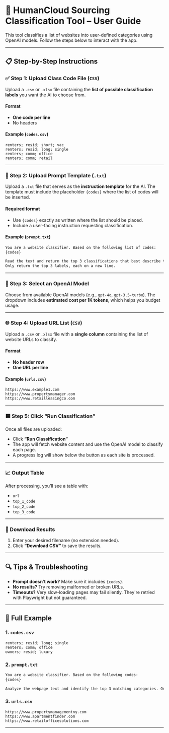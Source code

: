 
# 🧠 HumanCloud Sourcing Classification Tool – User Guide

This tool classifies a list of websites into user-defined categories using OpenAI models. Follow the steps below to interact with the app.

---

## 📋 Step-by-Step Instructions

### ✅ Step 1: Upload Class Code File (`CSV`)
Upload a `.csv` or `.xlsx` file containing the **list of possible classification labels** you want the AI to choose from.

#### **Format**
- **One code per line**
- No headers

#### **Example (`codes.csv`)**
```csv
renters; resid; short; vac
renters; resid; long; single
renters; comm; office
renters; comm; retail
```

---

### 🧠 Step 2: Upload Prompt Template (`.txt`)
Upload a `.txt` file that serves as the **instruction template** for the AI. The template must include the placeholder `{codes}` where the list of codes will be inserted.

#### **Required format**
- Use `{codes}` exactly as written where the list should be placed.
- Include a user-facing instruction requesting classification.

#### **Example (`prompt.txt`)**
```txt
You are a website classifier. Based on the following list of codes:
{codes}

Read the text and return the top 3 classifications that best describe the content of the site.
Only return the top 3 labels, each on a new line.
```

---

### 🧠 Step 3: Select an OpenAI Model
Choose from available OpenAI models (e.g., `gpt-4o`, `gpt-3.5-turbo`). The dropdown includes **estimated cost per 1K tokens**, which helps you budget usage.

---

### 🌐 Step 4: Upload URL List (`CSV`)
Upload a `.csv` or `.xlsx` file with a **single column** containing the list of website URLs to classify.

#### **Format**
- **No header row**
- **One URL per line**

#### **Example (`urls.csv`)**
```csv
https://www.example1.com
https://www.propertymanager.com
https://www.retailleasingco.com
```

---

### 🟦 Step 5: Click “Run Classification”
Once all files are uploaded:
- Click **“Run Classification”**
- The app will fetch website content and use the OpenAI model to classify each page.
- A progress log will show below the button as each site is processed.

---

### 📈 Output Table
After processing, you’ll see a table with:
- `url`
- `top_1_code`
- `top_2_code`
- `top_3_code`

---

### 💾 Download Results
1. Enter your desired filename (no extension needed).
2. Click **“Download CSV”** to save the results.

---

## 🔍 Tips & Troubleshooting

- **Prompt doesn’t work?** Make sure it includes `{codes}`.
- **No results?** Try removing malformed or broken URLs.
- **Timeouts?** Very slow-loading pages may fail silently. They're retried with Playwright but not guaranteed.

---

## 🧪 Full Example

### 1. `codes.csv`
```csv
renters; resid; long; single
renters; comm; office
owners; resid; luxury
```

### 2. `prompt.txt`
```txt
You are a website classifier. Based on the following codes:
{codes}

Analyze the webpage text and identify the top 3 matching categories. Only return those 3 labels, each on a new line.
```

### 3. `urls.csv`
```csv
https://www.propertymanagementny.com
https://www.apartmentfinder.com
https://www.retailofficesolutions.com
```

---

